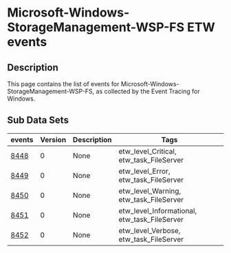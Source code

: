 # Microsoft-Windows-StorageManagement-WSP-FS ETW events

## Description
This page contains the list of events for Microsoft-Windows-StorageManagement-WSP-FS, as collected by the Event Tracing for Windows.

## Sub Data Sets
|events|Version|Description|Tags|
|---|---|---|---|
|[8448](events/event-8448.md)|0|None|etw_level_Critical, etw_task_FileServer|
|[8449](events/event-8449.md)|0|None|etw_level_Error, etw_task_FileServer|
|[8450](events/event-8450.md)|0|None|etw_level_Warning, etw_task_FileServer|
|[8451](events/event-8451.md)|0|None|etw_level_Informational, etw_task_FileServer|
|[8452](events/event-8452.md)|0|None|etw_level_Verbose, etw_task_FileServer|
